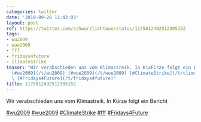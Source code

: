 ```yaml
---
categories: twitter
date: '2019-09-20 11:43:03'
layout: post
ref: https://twitter.com/schwarzlichtwue/status/1175012492512305152
tags:
- wu2009
- wue2009
- fff
- fridays4future
- climatestrike
teaser: "Wir verabschieden uns vom Klimastreik. In K\xFCrze folgt ein Bericht\n\n\
  [#wu2009](/t/wu2009) [#wue2009](/t/wue2009) [#ClimateStrike](/t/climatestrike) [#fff](/t/fff)\
  \ [#Fridays4Future](/t/fridays4future)"
title: 1175012492512305152
---
```

Wir verabschieden uns vom Klimastreik. In Kürze folgt ein Bericht

[#wu2009](/t/wu2009) [#wue2009](/t/wue2009) [#ClimateStrike](/t/climatestrike) [#fff](/t/fff) [#Fridays4Future](/t/fridays4future)